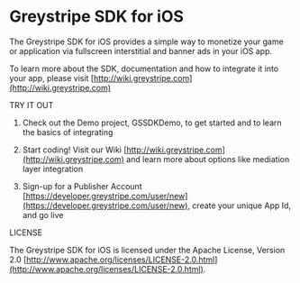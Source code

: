 Greystripe SDK for iOS
======================

The Greystripe SDK for iOS provides a simple way to monetize your game or application via fullscreen interstitial and banner ads in your iOS app.

To learn more about the SDK, documentation and how to integrate it into your app, please visit [http://wiki.greystripe.com](http://wiki.greystripe.com)

TRY IT OUT

1. Check out the Demo project, GSSDKDemo, to get started and to learn the basics of integrating

2. Start coding! Visit our Wiki [http://wiki.greystripe.com](http://wiki.greystripe.com) and learn more about options like mediation layer integration

3. Sign-up for a Publisher Account [https://developer.greystripe.com/user/new](https://developer.greystripe.com/user/new), create your unique App Id, and go live

LICENSE

The Greystripe SDK for iOS is licensed under the Apache License, Version 2.0 [http://www.apache.org/licenses/LICENSE-2.0.html](http://www.apache.org/licenses/LICENSE-2.0.html).